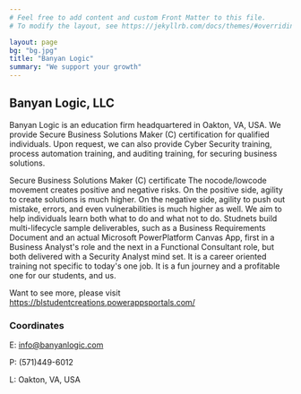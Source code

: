 ```yaml
---
# Feel free to add content and custom Front Matter to this file.
# To modify the layout, see https://jekyllrb.com/docs/themes/#overriding-theme-defaults

layout: page
bg: "bg.jpg"
title: "Banyan Logic"
summary: "We support your growth"
---
```


## Banyan Logic, LLC
Banyan Logic is an education firm headquartered in Oakton, VA, USA. We provide Secure Business Solutions Maker (C) certification for qualified individuals. Upon request, we can also provide Cyber Security training, process automation training, and auditing training, for securing business solutions.

Secure Business Solutions Maker (C) certificate
The nocode/lowcode movement creates positive and negative risks. On the positive side, agility to create solutions is much higher. On the negative side, agility to push out mistake, errors, and even vulnerabilities is much higher as well. We aim to help individuals learn both what to do and what not to do. Studnets build multi-lifecycle sample deliverables, such as a Business Requirements Document and an actual Microsoft PowerPlatform Canvas App, first in a Business Analyst's role and the next in a Functional Consultant role, but both delivered with a Security Analyst mind set. It is a career oriented training not specific to today's one job. It is a fun journey and a profitable one for our students, and us.

Want to see more, please visit https://blstudentcreations.powerappsportals.com/

### Coordinates
E: info@banyanlogic.com
<p>P: (571)449-6012
<p>L: Oakton, VA, USA
